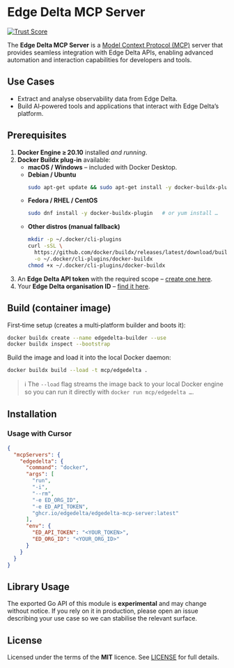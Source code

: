 # Edge Delta MCP Server
[![Trust Score](https://archestra.ai/mcp-catalog/api/badge/quality/edgedelta/edgedelta-mcp-server)](https://archestra.ai/mcp-catalog/edgedelta__edgedelta-mcp-server)

The **Edge Delta MCP Server** is a [Model Context Protocol (MCP)](https://modelcontextprotocol.io/introduction)
server that provides seamless integration with Edge Delta APIs, enabling advanced
automation and interaction capabilities for developers and tools.

## Use Cases

- Extract and analyse observability data from Edge Delta.
- Build AI‑powered tools and applications that interact with Edge Delta’s platform.

## Prerequisites

1. **Docker Engine ≥ 20.10** installed *and running*.
2. **Docker Buildx plug‑in** available:
   - **macOS / Windows** – included with Docker Desktop.
   - **Debian / Ubuntu**
     ```bash
     sudo apt-get update && sudo apt-get install -y docker-buildx-plugin
     ```
   - **Fedora / RHEL / CentOS**
     ```bash
     sudo dnf install -y docker-buildx-plugin   # or yum install …
     ```
   - **Other distros (manual fallback)**
     ```bash
     mkdir -p ~/.docker/cli-plugins
     curl -sSL \
       https://github.com/docker/buildx/releases/latest/download/buildx-$(uname -s | tr '[:upper:]' '[:lower:]')-amd64 \
       -o ~/.docker/cli-plugins/docker-buildx
     chmod +x ~/.docker/cli-plugins/docker-buildx
     ```
3. An **Edge Delta API token** with the required scope – [create one here](https://docs.edgedelta.com/api-tokens/).
4. Your **Edge Delta organisation ID** – [find it here](https://docs.edgedelta.com/my-organization/).

## Build (container image)

First‑time setup (creates a multi‑platform builder and boots it):

```bash
docker buildx create --name edgedelta-builder --use
docker buildx inspect --bootstrap
```

Build the image and load it into the local Docker daemon:

```bash
docker buildx build --load -t mcp/edgedelta .
```

> ℹ️  The `--load` flag streams the image back to your local Docker engine so you can
> run it directly with `docker run mcp/edgedelta …`.

## Installation

### Usage with Cursor

```json
{
  "mcpServers": {
    "edgedelta": {
      "command": "docker",
      "args": [
        "run",
        "-i",
        "--rm",
        "-e ED_ORG_ID",
        "-e ED_API_TOKEN",
        "ghcr.io/edgedelta/edgedelta-mcp-server:latest"
      ],
      "env": {
        "ED_API_TOKEN": "<YOUR_TOKEN>",
        "ED_ORG_ID": "<YOUR_ORG_ID>"
      }
    }
  }
}
```

## Library Usage

The exported Go API of this module is **experimental** and may change without notice.
If you rely on it in production, please open an issue describing your use case so we
can stabilise the relevant surface.

## License

Licensed under the terms of the **MIT** licence. See [LICENSE](./LICENSE) for full details.


